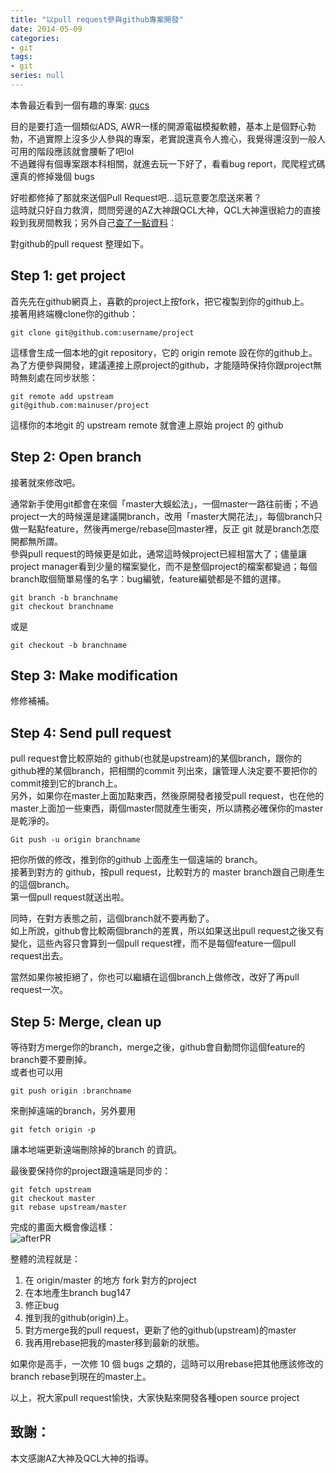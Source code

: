 ```yaml
---
title: "以pull request參與github專案開發"
date: 2014-05-09
categories:
- git
tags:
- git
series: null
---
```


本魯最近看到一個有趣的專案: [qucs](http://qucs.sourceforge.net/)  

目的是要打造一個類似ADS, AWR一樣的開源電磁模擬軟體，基本上是個野心勃勃，不過實際上沒多少人參與的專案，老實說還真令人擔心，我覺得還沒到一般人可用的階段應該就會腰斬了吧lol  
不過難得有個專案跟本科相關，就進去玩一下好了，看看bug report，爬爬程式碼還真的修掉幾個 bugs  

好啦都修掉了那就來送個Pull Request吧…這玩意要怎麼送來著？  
這時就只好自力救濟，問問旁邊的AZ大神跟QCL大神，QCL大神還很給力的直接殺到我房間教我；另外自己[查了一點資料](http://stackoverflow.com/questions/14680711/how-to-do-a-github-pull-request)：  
<!--more-->

對github的pull request 整理如下。  

## Step 1: get project

首先先在github網頁上，喜歡的project上按fork，把它複製到你的github上。  
接著用終端機clone你的github：  
```shell
git clone git@github.com:username/project
```
這樣會生成一個本地的git repository，它的 origin remote 設在你的github上。  
為了方便參與開發，建議連接上原project的github，才能隨時保持你跟project無時無刻處在同步狀態：  
```shell
git remote add upstream
git@github.com:mainuser/project
```
這樣你的本地git 的 upstream remote 就會連上原始 project 的 github  

## Step 2: Open branch

接著就來修改吧。  

通常新手使用git都會在來個「master大蜈蚣法」，一個master一路往前衝；不過project一大的時候還是建議開branch，改用「master大開花法」，每個branch只做一點點feature，然後再merge/rebase回master裡，反正 git 就是branch怎麼開都無所謂。  
參與pull request的時候更是如此，通常這時候project已經相當大了；儘量讓project manager看到少量的檔案變化，而不是整個project的檔案都變過；每個branch取個簡單易懂的名字：bug編號，feature編號都是不錯的選擇。  
```shell
git branch -b branchname  
git checkout branchname  
```
或是  
```shell
git checkout -b branchname   
```
## Step 3: Make modification

修修補補。  

## Step 4: Send pull request

pull request會比較原始的 github(也就是upstream)的某個branch，跟你的github裡的某個branch，把相關的commit 列出來，讓管理人決定要不要把你的commit接到它的branch上。  
另外，如果你在master上面加點東西，然後原開發者接受pull request，也在他的master上面加一些東西，兩個master間就產生衝突，所以請務必確保你的master是乾淨的。  

```shell
Git push -u origin branchname
```
把你所做的修改，推到你的github 上面產生一個遠端的 branch。  
接著到對方的 github，按pull request，比較對方的 master branch跟自己剛產生的這個branch。  
第一個pull request就送出啦。  

同時，在對方表態之前，這個branch就不要再動了。  
如上所說，github會比較兩個branch的差異，所以如果送出pull request之後又有變化，這些內容只會算到一個pull request裡，而不是每個feature一個pull request出去。  

當然如果你被拒絕了，你也可以繼續在這個branch上做修改，改好了再pull request一次。  

## Step 5: Merge, clean up

等待對方merge你的branch，merge之後，github會自動問你這個feature的branch要不要刪掉。  
或者也可以用  
```shell
git push origin :branchname
```
來刪掉遠端的branch，另外要用  
```shell
git fetch origin -p
```
讓本地端更新遠端刪除掉的branch 的資訊。  

最後要保持你的project跟遠端是同步的：  
```shell
git fetch upstream  
git checkout master  
git rebase upstream/master   
```

完成的畫面大概會像這樣：  
![afterPR](/images/git/afterPR.png)

整體的流程就是：
1. 在 origin/master 的地方 fork 對方的project
2. 在本地產生branch bug147
3. 修正bug
4. 推到我的github(origin)上。  
5. 對方merge我的pull request，更新了他的github(upstream)的master
6. 我再用rebase把我的master移到最新的狀態。  

如果你是高手，一次修 10 個 bugs 之類的，這時可以用rebase把其他應該修改的branch rebase到現在的master上。  

以上，祝大家pull request愉快，大家快點來開發各種open source project  

## 致謝：
本文感謝AZ大神及QCL大神的指導。